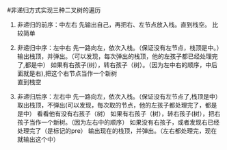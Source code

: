 #非递归方式实现三种二叉树的遍历

1. 非递归的前序：中左右
    先输出自己，再把右、左节点放入栈。直到栈空。
    比较简单

2. 非递归中序：左中右
    先一路向左，依次入栈。（保证没有左节点，栈顶是中。）
    输出栈顶，并弹出。（可以发现，每次弹出的栈顶，他的左孩子都已经处理完了,都是中）
    如果有右孩子(树），转右孩子（树）。（因为左中右的顺序，中后面就是右),把这个右节点当作一个新树    
    直到栈空

3. 非递归后序：左右中
    先一路向左，依次入栈。（保证没有左节点了,栈顶是中）
    取出栈顶，不弹出(可以发现，每次取的节点，他的左孩子都处理完了，都是是中）
    看看他有没有右孩子（树）
        如果有右孩子（树），转右孩子(树），把右孩子当作一个新树。（因为左右中的顺序）
    如果没有右孩子，或者发现右已经处理完了（是标记的pre）
        输出现在的栈顶，并弹出。（左右都处理完，现在就输出这个中）
